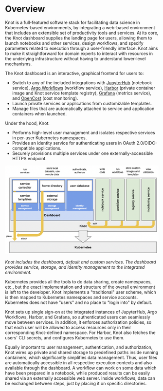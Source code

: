 Overview
========

Knot is a full-featured software stack for facilitating data science in Kubernetes-based environments, by integrating a web-based environment that includes an extensible set of productivity tools and services. At its core, the Knot dashboard supplies the landing page for users, allowing them to launch notebooks and other services, design workflows, and specify parameters related to execution through a user-friendly interface. Knot aims to make it straightforward for domain experts to interact with resources in the underlying infrastructure without having to understand lower-level mechanisms.

The Knot dashboard is an interactive, graphical frontend for users to:

- Switch to any of the included integrations with [JupyterHub](https://jupyter.org/hub) (notebook service), [Argo Workflows](https://argoproj.github.io/workflows) (workflow service), [Harbor](https://goharbor.io) (private container image and Knot service template registry), [Grafana](https://grafana.com) (metrics service), and [OpenCost](https://opencost.io) (cost monitoring).
- Launch private services or applications from customizable templates.
- Manage files that are automatically attached to service and application containers when launched.

Under the hood, Knot:

- Performs high-level user management and isolates respective services in per-user Kubernetes namespaces.
- Provides an identity service for authenticating users in OAuth 2.0/OIDC-compatible applications.
- Securely provisions multiple services under one externally-accessible HTTPS endpoint.

![](images/overall-diagram.png)

*Knot includes the dashboard, default and custom services. The dashboard provides service, storage, and identity management to the integrated environment.*

Kubernetes provides all the tools to do data sharing, create namespaces, etc., but the exact implementation and structure of the overall environment is left to the developer. Knot implements a "traditional" user scheme, which is then mapped to Kubernetes namespaces and service accounts. Kubernetes does not have "users" and no place to "login into" by default.

Knot sets up single sign-on at the integrated instances of JupyterHub, Argo Workflows, Harbor, and Grafana, so authenticated users can seamlessly move between services. In addition, it enforces authorization policies, so that each user will be allowed to access resources only in their corresponding Knot-defined namespace. For Harbor, Knot also fetches the users' CLI secrets, and configures Kubernetes to use them.

Equally important to user management, authentication, and authorization, Knot wires up private and shared storage to predefined paths inside running containers, which significantly simplifies data management. Thus, user files are automatically accessible in all respective execution contexts and also available through the dashboard. A workflow can work on some data which have been prepared in a notebook, while produced results can be easily shared via an externally accessible web server. Inside workflows, data can be exchanged between steps, just by placing it on specific directories.
